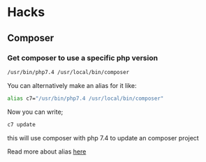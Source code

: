 # Hacks
## Composer
### Get composer to use a specific php version 
```sh
/usr/bin/php7.4 /usr/local/bin/composer 
```
You can alternatively make an alias for it like:

```sh
alias c7="/usr/bin/php7.4 /usr/local/bin/composer"
```
Now you can write; 
```sh
c7 update 
```
this will use composer with php 7.4 to update an composer project 

Read more about alias [here](https://www.tecmint.com/create-alias-in-linux/)